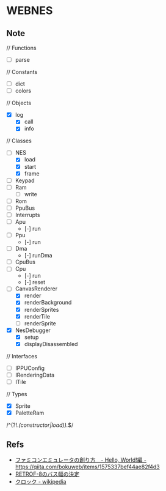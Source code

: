 # WEBNES

## Note

// Functions
- [ ] parse

// Constants
- [ ] dict
- [ ] colors

// Objects
- [x] log
  - [x] call
  - [x] info

// Classes
- [ ] NES
  - [x] load
  - [x] start
  - [x] frame
- [ ] Keypad
- [ ] Ram
  - [ ] write
- [ ] Rom
- [ ] PpuBus
- [ ] Interrupts
- [ ] Apu
  - [-] run
- [ ] Ppu
  - [-] run
- [ ] Dma
  - [-] runDma
- [ ] CpuBus
- [ ] Cpu
  - [-] run
  - [-] reset
- [ ] CanvasRenderer
  - [x] render
  - [x] renderBackground
  - [x] renderSprites
  - [x] renderTile
  - [ ] renderSprite
- [x] NesDebugger
  - [x] setup
  - [x] displayDisassembled

// Interfaces
- [ ] IPPUConfig
- [ ] IRenderingData
- [ ] ITile

// Types
- [x] Sprite
- [x] PaletteRam

/^(?!.*(constructor|load)).*$/

## Refs

- [ファミコンエミュレータの創り方　- Hello, World!編 -](https://qiita.com/bokuweb/items/1575337bef44ae82f4d3) https://qiita.com/bokuweb/items/1575337bef44ae82f4d3
- [RETROF-8のバス幅の決定](http://diode.matrix.jp/R8/DESIGN/RETROF_03_04.htm)
- [クロック - wikipedia](https://ja.wikipedia.org/wiki/%E3%82%AF%E3%83%AD%E3%83%83%E3%82%AF)

